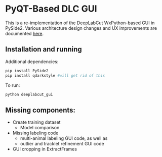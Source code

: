 # PyQT-Based DLC GUI

This is a re-implementation of the DeepLabCut WxPython-based GUI in PySide2. Various architecture design changes and UX improvements are documented [here](DesignDocumentation.md).
## Installation and running

Additional dependencies:
```bash
pip install PySide2
pip install qdarkstyle #will get rid of this
```

To run:
```bash
python deeplabcut_gui
```

## Missing components:
- Create training dataset
  - Model comparison
- Missing labeling code
  - multi-animal labeling GUI code, as well as 
  - outlier and tracklet refinement GUI code
- GUI cropping in ExtractFrames
